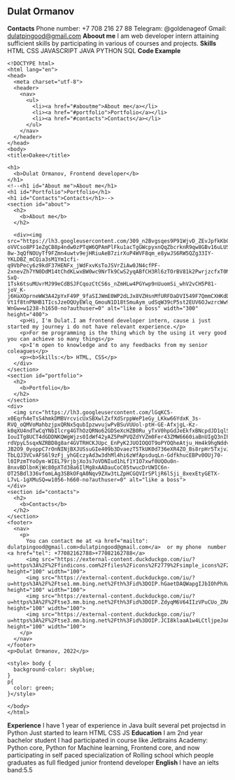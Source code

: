 **Dulat Ormanov**
-----------------------------------------------------------------------------------------------------------------------------------------------------------
**Contacts**
Phone number: +7 708 216 27 88
Telegram: @goldenageof
Gmail: dulatpingood@gmail.com
**Aboout me**
I am web developer intern attaining sufficient skills by participating in various of courses and projects.
**Skills**
HTML
CSS
JAVASCRIPT
JAVA
PYTHON
SQL
**Code Example**
```
<!DOCTYPE html>
<html lang="en">
<head>
  <meta charset="utf-8">
  <header>
    <nav>
      <ul>
        <li><a href="#aboutme">About me</a></li>
        <li><a href="#portfolio">Portfolio</a></li>
        <li><a href="#contacts">Contacts</a></li>
      </ul>
    </nav>
  </header>
</head>
<body>
<title>Dakee</title>

<h1>
  <b>Dulat Ormanov, Frontend developer</b>
</h1>
<!--<h1 id="About me">About me</h1>
<h1 id="Portfolio">Portfolio</h1>
<h1 id="Contacts">Contacts</h1>-->
<section id="about">
  <h2>
    <b>About me</b>
  </h2>

  <div><img src="https://lh3.googleusercontent.com/309_n2Bvgsqes9P91WjvD_ZEvJpfkKb0SkSJwMgGMZdwZeUpQ5hdFiAr1XbJ5ZEg5cldvTr9Y0d3hbnCcH1V8MZR6mcUN16ulq3aNe71F_jqG9HO2Bsd8nYmwIsAjyuDmRhJs2IW1n20PA9GKLZ198ND47i22irnghiyl__JhPStOAs_rHCI-oVVCso8PF1eZgCB8p4ndw0zPTqW6QPAmPlFku1acTgGWcpyxnQqZbcrknR9qw8GBv16uLUSqiVVuXFDpsO0zXN1N0oU8weJ1eRFvFdUuaQky9vESMH-8w-3qQfNOUyTf9FZmn4uwtv9ejHRiuAeB7zirXuP4WVF8qm_e8ywJS6RW5QZg33IY-YKLDBZ_mCQia3sM1Ym1cfi-q9VbPecy6z9kdF37HENFx_jWdFxvKsToJSVrZiAw0JN4cfPF-2xnevZh7YN0DdM14tChdKLwxBW0wc9NrTk9CwS2yqABfCH3Rl6zTOrBV81k2PwrjzcfxT0MN-SxQ-1Tsk6tsuMUvrMJ99eCdBSJFCqozCtCS6s_nZmHLw4PGYwp9nUuomSi_whV2vCH5P81-joV_K-j6HaXOprneWW3A42pYxF49P_9faSIJWmE0WP2dLJx8VZHsnMfURFDaDVI549F7QmmCXHKdDFpSm6kMWv_gohmuYIFTuGefcrFgILmPUxQOszphpIlL-Vt1f8tnPNHB1TIcsJzeOQUyEWlq_GmouN1D18tSmuAym_udSqW39cP5st2EUV6OJwzrcWw9F13vyGJZifRpD9sDYUdAcMO3h2WT9u5VUXIN1YIlJU_T8J3udtzGSLxI8rVQKqY-WnGw=w1238-h1650-no?authuser=0" alt="like a boss" width="300" height="400">
    <p>Hi, I'm Dulat.I am frontend developer intern, cause i just started my journey i do not have relevant experience.</p>
    <p>For me programming is the thing which by the using it very good you can achieve so many things</p>
    <p>I'm open to knowledge and to any feedbacks from my senior coleagues</p>
    <p><b>Skills:</b> HTML, CSS</p>
  </div>
</section>
<section id="portfolio">
  <h2>
    <b>Portfolio</b>
  </h2>
</section>
<div>
  <img src="https://lh3.googleusercontent.com/lGqKC5-x0Eqrh4eTsS4hmkDMBVrcvicUxSBXwlZxfXdSrppWeP1eGy_LKkw66YdxK_3s-RVQ_oQMVoMahbzjpxQRNx5qubIpzwvujwPvBSuVUUol-ptH-GE-AfxjgL-Kz-k0qXU4ndTwCqYNbIlcrg4GThOzQRNo62GDSeXcHZB0Ru_yTxV0hpGdJeEkfxBNcpdJD1qlSG2OpIzyjR0R5nXdX40v_0wMRvt7ohTIQlbIdCplSs_5eD6t-IouITg8UCT4dGDDNKQWgWjzs0IdWf42yAZ5PmPVQZdYVZm0Fer43ZMW6660iaBnUIgQ3nIhoS7EsgVlMtQ5xbLZE8wEQMaUIOBWdUtCGIn35SBtntwqGkL-rdVpyL5sqxNZRBD8g8ar4GVTRHCKJUpc_EnPyK2JUOIOQOT9oPYOQheAtju_Hm4k9hgNddvIGp2ejfA1nKbd3G4vZ2jSvy-JB2O9_0yoppC7rOnNINjBXJUSsuGIe409b3DvaezT5TkUK0d736eXR4ZO_Bs8rpHr5TxjvJUEwyqwMTQ5WMue460gIpgxiMvI2LGQWDKojlpH76qXE7Wgu-TbLQJ3VCvAFS6l9zFj_yhGEczyAd3w3dhMl4hi6zWfApsduqLn-GdfkhucEBPv0OUj70-l0IPzmTYoOym-WIEL79rjbjXo3s7oVDNIud1hLf1Y1O7xwf0UQOu0n-8nxvBDlbnKjWc80pXTd38a6IlMg8xAADauCoC05twucDrUWIC6n-OT25Bdl336vfomLAg3SBkOFqA0Nqv9ZXw3tLZpHCGQVIrSPljR6lSji_8xexEtyGETX-L7vL-1gXMuSQ=w1056-h660-no?authuser=0" alt="like a boss">
</div>
<section id="contacts">
  <h2>
    <b>Contacts</b>
  </h2>
</section>
<footer>
  <nav>
    <p>
      You can contact me at <a href="mailto": dulatpingood@gmail.com>dulatpingood@gmail.com</a>  or my phone  number <a href="tel": +77082162788>+77082162788</a>
      <img src="https://external-content.duckduckgo.com/iu/?u=https%3A%2F%2Ffindicons.com%2Ffiles%2Ficons%2F2779%2Fsimple_icons%2F2048%2Fgithub_2048_black.png&f=1&nofb=1" height="100" width="100">
      <img src="https://external-content.duckduckgo.com/iu/?u=https%3A%2F%2Ftse1.mm.bing.net%2Fth%3Fid%3DOIP.hGaetDAQWapgIJbIOhPhXwHaHa%26pid%3DApi&f=1" height="100" width="100">
      <img src="https://external-content.duckduckgo.com/iu/?u=https%3A%2F%2Ftse3.mm.bing.net%2Fth%3Fid%3DOIP.ZdyqM6V64IIzVPuCUo_ZRAHaE7%26pid%3DApi&f=1" height="100" width="100">
      <img src="https://external-content.duckduckgo.com/iu/?u=https%3A%2F%2Ftse3.mm.bing.net%2Fth%3Fid%3DOIP.JCI8klaaA1w4LCtljpeJoAHaHa%26pid%3DApi&f=1" height="100" width="100">
    </p>
  </nav>
</footer>
<p>Dulat Ormanov, 2022</p>

<style> body {
  background-color: skyblue;
}
p{
  color: green;
}</style>

</body>
</html>
```
**Experience**
I have 1 year of experience in Java
built several pet projectsd in Python
Just started to learn HTML CSS JS
**Education**
I am 2nd year bachelor student
I had participated in course like Jetbrains Academy: Python core, Python for Machine learning, Frontend core, and now participating in self paced specialization of Rolling school which people graduates as full fledged junior frontend developer
**English**
I have an ielts band:5.5
